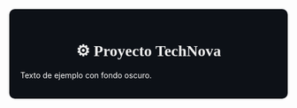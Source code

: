 <div style="background-color:#0d1117; color:white; padding:20px; border-radius:10px;">

<h1 align="center" style="font-family:Georgia; color:#EDEDED;">⚙️ Proyecto TechNova</h1>


Texto de ejemplo con fondo oscuro.

</div>
